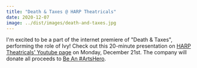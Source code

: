 ```yaml
---
title: "Death & Taxes @ HARP Theatricals"
date: 2020-12-07
image: ../dist/images/death-and-taxes.jpg
---
```


I'm excited to be a part of the internet premiere of "Death & Taxes", performing the role of Ivy! Check out this 20-minute presentation on [HARP Theatricals' Youtube page](https://www.youtube.com/channel/UCNGG6u45jOj7mQ7yHuR4mxw) on Monday, December 21st. The company will donate all proceeds to [Be An #ArtsHero](https://beanartshero.com).
